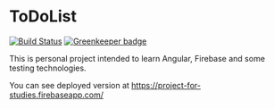 # ToDoList

[![Build Status](https://travis-ci.org/aivarsliepa/to-do-list.svg?branch=master)](https://travis-ci.org/aivarsliepa/to-do-list)
[![Greenkeeper badge](https://badges.greenkeeper.io/aivarsliepa/to-do-list.svg)](https://greenkeeper.io/)



This is personal project intended to learn Angular, Firebase and some testing technologies.

You can see deployed version at https://project-for-studies.firebaseapp.com/
